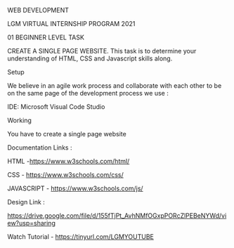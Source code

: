 WEB DEVELOPMENT

LGM VIRTUAL INTERNSHIP PROGRAM 2021

01 BEGINNER LEVEL TASK

CREATE A SINGLE PAGE WEBSITE. This task is to determine your understanding of HTML, CSS and Javascript skills along.

Setup

We believe in an agile work process and collaborate with each other to be on the same page of the development process we use :

IDE: Microsoft Visual Code Studio

Working

You have to create a single page website

Documentation Links :

HTML -https://www.w3schools.com/html/

CSS - https://www.w3schools.com/css/

JAVASCRIPT - https://www.w3schools.com/js/

Design Link :

https://drive.google.com/file/d/155fTjPt_AvhNMfOGxpPORcZlPEBeNYWd/view?usp=sharing

Watch Tutorial - https://tinyurl.com/LGMYOUTUBE
